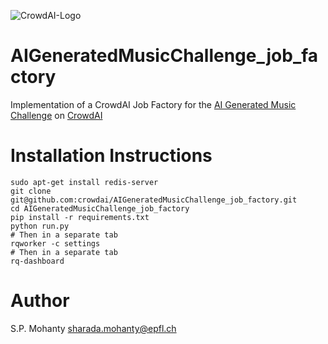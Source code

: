 ![CrowdAI-Logo](https://github.com/crowdAI/crowdai/raw/master/app/assets/images/misc/crowdai-logo-smile.svg?sanitize=true)
# AIGeneratedMusicChallenge_job_factory

Implementation of a CrowdAI Job Factory for the [AI Generated Music Challenge](https://www.crowdai.org/challenges/ai-generated-music-challenge) on [CrowdAI](https://www.crowdai.org)

# Installation Instructions
```
sudo apt-get install redis-server
git clone git@github.com:crowdai/AIGeneratedMusicChallenge_job_factory.git
cd AIGeneratedMusicChallenge_job_factory
pip install -r requirements.txt
python run.py
# Then in a separate tab
rqworker -c settings
# Then in a separate tab
rq-dashboard
```

# Author
S.P. Mohanty <sharada.mohanty@epfl.ch>
